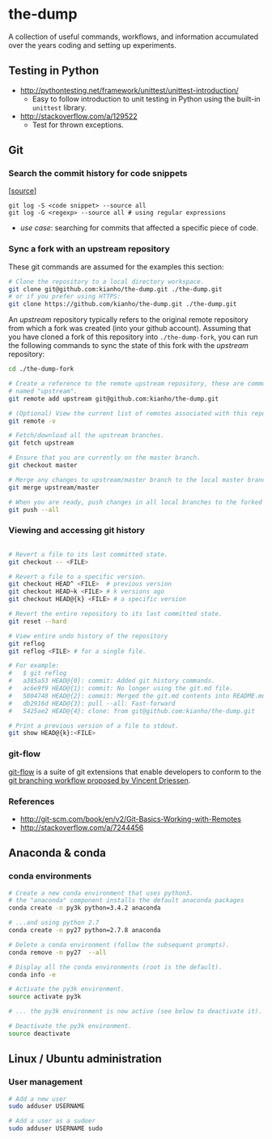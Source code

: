 # the-dump
A collection of useful commands, workflows, and information accumulated over the years coding and setting up experiments.

## Testing in Python
- http://pythontesting.net/framework/unittest/unittest-introduction/
  - Easy to follow introduction to unit testing in Python using the built-in `unittest` library.
- http://stackoverflow.com/a/129522
  - Test for thrown exceptions.

## Git

### Search the commit history for code snippets
[[source](http://stackoverflow.com/a/5816177)]
```
git log -S <code snippet> --source all 
git log -G <regexp> --source all # using regular expressions
```
- _use case_: searching for commits that affected a specific piece of code.

### Sync a fork with an upstream repository

These git commands are assumed for the examples this section:
```bash
# Clone the repository to a local directory workspace.
git clone git@github.com:kianho/the-dump.git ./the-dump.git
# or if you prefer using HTTPS:
git clone https://github.com/kianho/the-dump.git ./the-dump.git
```

An _upstream_ repository typically refers to the original remote repository
from which a fork was created (into your github account). Assuming that you
have cloned a fork of this repository into ```./the-dump-fork```, you can run the following
commands to sync the state of this fork with the _upstream_ repository:
```bash
cd ./the-dump-fork

# Create a reference to the remote upstream repository, these are commonly
# named "upstream".
git remote add upstream git@github.com:kianho/the-dump.git

# (Optional) View the current list of remotes associated with this repository.
git remote -v

# Fetch/download all the upstream branches.
git fetch upstream

# Ensure that you are currently on the master branch.
git checkout master

# Merge any changes to upstream/master branch to the local master branch.
git merge upstream/master

# When you are ready, push changes in all local branches to the forked github repository.
git push --all
```

### Viewing and accessing git history

```bash

# Revert a file to its last committed state.
git checkout -- <FILE>

# Revert a file to a specific version.
git checkout HEAD^ <FILE>  # previous version
git checkout HEAD~k <FILE> # k versions ago
git checkout HEAD@{k} <FILE> # a specific version

# Revert the entire repository to its last committed state.
git reset --hard

# View entire undo history of the repository
git reflog
git reflog <FILE> # for a single file.

# For example:
#   $ git reflog
#   a385a53 HEAD@{0}: commit: Added git history commands.
#   ac6e9f9 HEAD@{1}: commit: No longer using the git.md file.
#   5804748 HEAD@{2}: commit: Merged the git.md contents into README.md.
#   db2916d HEAD@{3}: pull --all: Fast-forward
#   5425ae2 HEAD@{4}: clone: from git@github.com:kianho/the-dump.git

# Print a previous version of a file to stdout.
git show HEAD@{k}:<FILE>

```

### git-flow
[git-flow](https://github.com/nvie/gitflow) is a suite of git extensions that enable
developers to conform to the [git branching workflow proposed by Vincent Driessen](http://nvie.com/posts/a-successful-git-branching-model/).

### References
- http://git-scm.com/book/en/v2/Git-Basics-Working-with-Remotes
- http://stackoverflow.com/a/7244456


## Anaconda & conda

### conda environments
```bash
# Create a new conda environment that uses python3.
# the "anaconda" component installs the default anaconda packages
conda create -n py3k python=3.4.2 anaconda

# ...and using python 2.7
conda create -n py27 python=2.7.8 anaconda

# Delete a conda environment (follow the subsequent prompts).
conda remove -n py27  --all

# Display all the conda environments (root is the default).
conda info -e

# Activate the py3k environment.
source activate py3k

# ... the py3k environment is now active (see below to deactivate it).

# Deactivate the py3k environment.
source deactivate
```

## Linux / Ubuntu administration

### User management
```bash
# Add a new user
sudo adduser USERNAME

# Add a user as a sudoer
sudo adduser USERNAME sudo
```
